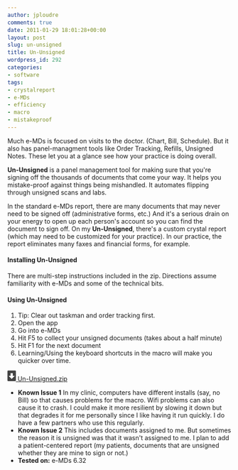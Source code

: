 ```yaml
---
author: jploudre
comments: true
date: 2011-01-29 18:01:28+00:00
layout: post
slug: un-unsigned
title: Un-Unsigned
wordpress_id: 292
categories:
- software
tags:
- crystalreport
- e-MDs
- efficiency
- macro
- mistakeproof
---
```


Much e-MDs is focused on visits to the doctor. (Chart, Bill, Schedule). But it also  has panel-managment tools like Order Tracking, Refills, Unsigned Notes. These let you at a glance see how your practice is doing overall.

**Un-Unsigned** is a panel management tool for making sure that you're signing off the thousands of documents that come your way. It helps you mistake-proof against things being mishandled. It automates flipping through unsigned scans and labs.

In the standard e-MDs report, there are many documents that may never need to be signed off (administrative forms, etc.) And it's a serious drain on your energy to open up each person's  account so you can find the document to sign off. On my **Un-Unsigned**, there's a custom crystal report (which may need to be customized for your practice). In our practice, the report eliminates many faxes and financial forms, for example.



#### Installing Un-Unsigned

There are multi-step instructions included in the zip. Directions assume familiarity with e-MDs and some of the technical bits. 

#### Using Un-Unsigned

1. Tip: Clear out taskman and order tracking first.
1. Open the app
2. Go into e-MDs
4. Hit F5 to collect your unsigned documents (takes about a half minute)
5. Hit F1 for the next document
6. Learning/Using the keyboard shortcuts in the macro will make you quicker over time.

[![](/files/2011/01/57-download.png) Un-Unsigned.zip](http://unchart.com/notes/images/Un-Unsigned.zip "Un-Unsigned")

* **Known Issue 1** In my clinic, computers have different installs (say, no Bill) so that causes problems for the macro. Wifi problems can also cause it to crash. I could make it more resilient by slowing it down but that degrades it for me personally since I like having it run quickly. I do have a few partners who use this regularly.
* **Known Issue 2** This includes documents assigned to me. But sometimes the reason it is unsigned was that it wasn't assigned to me. I plan to add a patient-centered report (my patients, documents that are unsigned whether they are mine to sign or not.)
* **Tested on:** e-MDs 6.32
